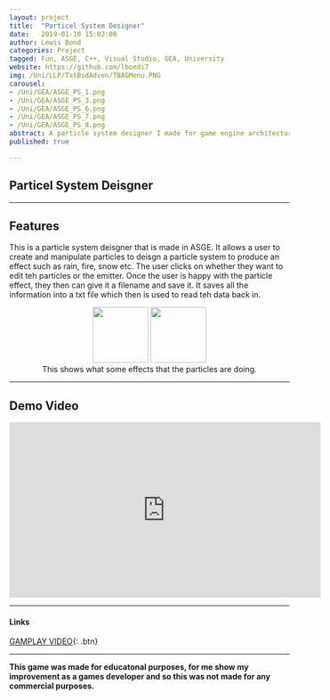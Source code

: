 ```yaml
---
layout: project
title:  "Particel System Designer"
date:   2019-01-10 15:02:00
author: Lewis Bond
categories: Project
tagged: Fun, ASGE, C++, Visual Studio, GEA, University
website: https://github.com/lbondi7
img: /Uni/LLP/TxtBsdAdven/TBAGMenu.PNG
carousel:
- /Uni/GEA/ASGE_PS_1.png
- /Uni/GEA/ASGE_PS_3.png
- /Uni/GEA/ASGE_PS_6.png
- /Uni/GEA/ASGE_PS_7.png
- /Uni/GEA/ASGE_PS_8.png
abstract: A particle system designer I made for game engine architecture
published: true

---
```


## Particel System Deisgner

---

## Features

This is a particle system deisgner that is made in ASGE. It allows a user to create and manipulate particles to deisgn a particle system to produce an effect such as rain, fire, snow etc. The user clicks on whether they want to edit teh particles or the emitter. Once the user is happy with the particle effect, they then can give it a filename and save it. It saves all the information into a txt file which then is used to read teh data back in.

<center>
<figure class = "half">
    <a href="/assets/img/blog/Uni/GEA/ASGE_PS_2.png"><img src="/assets/img/blog/Uni/GEA/ASGE_PS_2.png" height="100"></a>
      <a href="/assets/img/blog/Uni/GEA/ASGE_PS_5.png"><img src="/assets/img/blog/Uni/GEA/ASGE_PS_5.png" height="100"></a>
    <figcaption>This shows what some effects that the particles are doing.</figcaption>
</figure>
</center>

---

## Demo Video

<p style="text-align: center">
<iframe width="560" height="315" src="https://www.youtube.com/embed/4_7P505BYMY" frameborder="0" allow="accelerometer; autoplay; encrypted-media; gyroscope; picture-in-picture" allowfullscreen></iframe>
</p>

---

#### Links

[GAMPLAY VIDEO](https://www.youtube.com/embed/4_7P505BYMY){: .btn}

---

**This game was made for educatonal purposes, for me show my improvement as a games developer and so this was not made for any commercial purposes.** 
